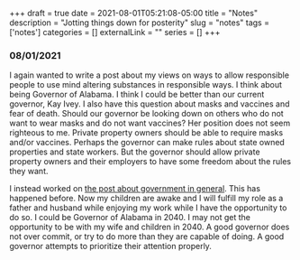 +++ 
draft = true
date = 2021-08-01T05:21:08-05:00
title = "Notes"
description = "Jotting things down for posterity"
slug = "notes" 
tags = ['notes']
categories = []
externalLink = ""
series = []
+++

### 08/01/2021

I again wanted to write a post about my views on ways to allow responsible people to use mind altering substances in responsible ways.  I think about being Governor of Alabama.  I think I could be better than our current governor, Kay Ivey.  I also have this question about masks and vaccines and fear of death.  Should our governor be looking down on others who do not want to wear masks and do not want vaccines?  Her position does not seem righteous to me.  Private property owners should be able to require masks and/or vaccines.  Perhaps the governor can make rules about state owned properties and state workers.  But the governor should allow private property owners and their employers to have some freedom about the rules they want.

I instead worked on [the post about government in general](/posts/government).  This has happened before.  Now my children are awake and I will fulfill my role as a father and husband while enjoying my work while I have the opportunity to do so.  I could be Governor of Alabama in 2040.  I may not get the opportunity to be with my wife and children in 2040.  A good governor does not over commit, or try to do more than they are capable of doing.  A good governor attempts to prioritize their attention properly.
